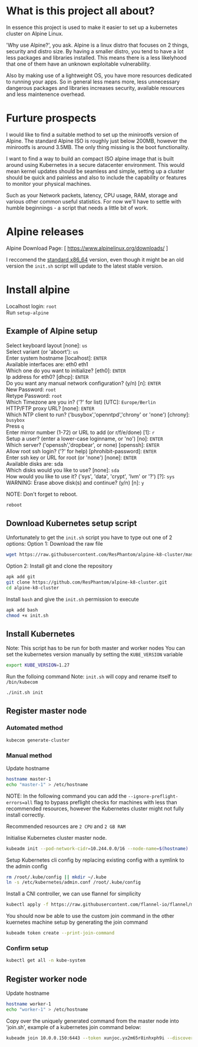 # What is this project all about?

In essence this project is used to make it easier to set up a kubernetes cluster on Alpine Linux. 

'Why use Alpine?', you ask. Alpine is a linux distro that focuses on 2 things, security and distro size. By having a smaller distro, you tend to have a lot less packages and libraries installed. This means there is a less likelyhood that one of them have an unknown exploitable vulnerability. 

Also by making use of a lightweight OS, you have more resources dedicated to running your apps. So in general less means more, less unnecessary dangerous packages and libraries increases security, available resources and less maintenence overhead.

# Furture prospects

I would like to find a suitable method to set up the minirootfs version of Alpine. The standard Alpine ISO is roughly just below 200MB, however the minirootfs is around 3.5MB. The only thing missing is the boot functionality. 

I want to find a way to build an compact ISO alpine image that is built around using Kubernetes in a secure datacenter environment. This would mean kernel updates should be seamless and simple, setting up a cluster should be quick and painless and also to include the capability or features to monitor your physical machines. 

Such as your Network packets, latency, CPU usage, RAM, storage and various other common useful statistics. For now we'll have to settle with humble beginnings - a script that needs a little bit of work.

# Alpine releases

Alpine Download Page: [ https://www.alpinelinux.org/downloads/ ]

I reccomend the [standard x86_64] version, even though it might be an old version the `init.sh` script will update to the latest stable version.

# Install alpine
Localhost login: `root` \
Run `setup-alpine`

## Example of Alpine setup

Select keyboard layout [none]: `us` \
Select variant (or 'aboort'): `us` \
Enter system hostname [localhost]: `ENTER` \
Available interfaces are: eth0 eth1 \
Which one do you want to initialize? [eth0]: `ENTER` \
Ip address for eth0? [dhcp]: `ENTER` \
Do you want any manual network configuration? (y/n) [n]: `ENTER` \
New Password: `root` \
Retype Password: `root` \
Which Timezone are you in? ('?' for list) [UTC]: `Europe/Berlin` \
HTTP/FTP proxy URL? [none]: `ENTER` \
Which NTP client to run? ('busybox','openntpd','chrony' or 'none') [chrony]: `busybox` \
Press `q` \
Enter mirror number (1-72) or URL to add (or r/f/e/done) [1]: `r` \
Setup a user? (enter a lower-case loginname, or 'no') [no]: `ENTER` \
Which server? ('openssh','dropbear', or none) [openssh]: `ENTER` \
Allow root ssh login? ('?' for help) [phrohibit-password]: `ENTER` \
Enter ssh key or URL for root (or 'none') [none]: `ENTER` \
Available disks are: sda \
Which disks would you like to use? [none]: `sda` \
How would you like to use it? ('sys', 'data', 'crypt', 'lvm' or '?') [?]: `sys` \
WARNING: Erase above disk(s) and continue? (y/n) [n]: `y` 

NOTE: Don't forget to reboot.
```sh
reboot
```

## Download Kubernetes setup script
Unfortunately to get the `init.sh` script you have to type out one of 2 options:
Option 1: Download the raw file
```sh
wget https://raw.githubusercontent.com/ResPhantom/alpine-k8-cluster/master/init.sh
```
Option 2: Install git and clone the repository
```sh
apk add git
git clone https://github.com/ResPhantom/alpine-k8-cluster.git
cd alpine-k8-cluster
```
Install `bash` and give the `init.sh` permission to execute
```sh
apk add bash
chmod +x init.sh
```

## Install Kubernetes
Note: This script has to be run for both master and worker nodes
You can set the kubernetes version manually by setting the `KUBE_VERSION` variable
```sh
export KUBE_VERSION=1.27
```
Run the folloing command
Note: `init.sh` will copy and rename itself to `/bin/kubecom`
```sh
./init.sh init
```

## Register master node

### Automated method
```sh
kubecom generate-cluster
```

### Manual method
Update hostname
```sh
hostname master-1
echo "master-1" > /etc/hostname
```
NOTE: In the following command you can add the `--ignore-preflight-errors=all` flag to bypass preflight checks for machines with less than recommended resources, however the Kubernetes cluster might not fully install correctly. 

Recommended resources are `2 CPU` and `2 GB RAM`

Initialise Kubernetes cluster master node. 
```sh
kubeadm init --pod-network-cidr=10.244.0.0/16 --node-name=$(hostname)
```
Setup Kubernetes cli config by replacing existing config with a symlink to the admin config
```sh
rm /root/.kube/config || mkdir ~/.kube
ln -s /etc/kubernetes/admin.conf /root/.kube/config
```
Install a CNI controller, we can use flannel for simplicity
```sh
kubectl apply -f https://raw.githubusercontent.com/flannel-io/flannel/master/Documentation/kube-flannel.yml
```
You should now be able to use the custom join command in the other kuernetes machine setup by generating the join command
```sh
kubeadm token create --print-join-command
```

### Confirm setup
```sh
kubectl get all -n kube-system
```

## Register worker node
Update hostname
```sh
hostname worker-1
echo "worker-1" > /etc/hostname
```
Copy over the uniquely generated command from the master node into 'join.sh', example of a kubernetes join command below:
```sh
kubeadm join 10.0.0.150:6443 --token xunjoc.yx2m65r8inhxph9i --discovery-token-ca-cert-hash sha256:e38dd277fe1143771dfe17261d9862e5313d1cdf3922ea86f8f73b6c0a515798
```

[//]: # (SOME USEFUL LINKS )
[standard x86_64]: https://dl-cdn.alpinelinux.org/alpine/v3.18/releases/x86_64/alpine-standard-3.18.0-x86_64.iso